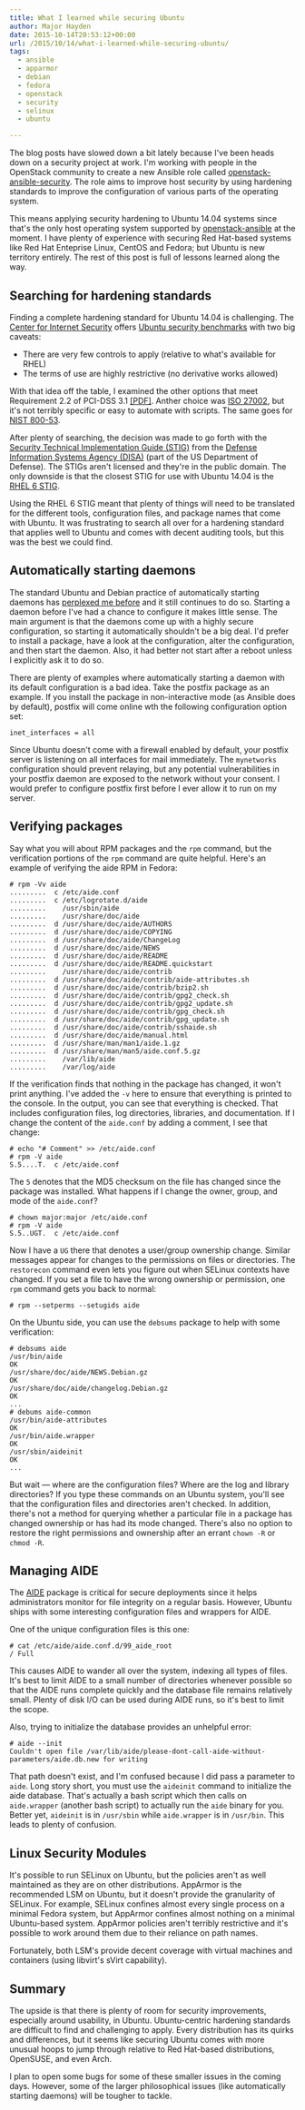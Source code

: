 ```yaml
---
title: What I learned while securing Ubuntu
author: Major Hayden
date: 2015-10-14T20:53:12+00:00
url: /2015/10/14/what-i-learned-while-securing-ubuntu/
tags:
  - ansible
  - apparmor
  - debian
  - fedora
  - openstack
  - security
  - selinux
  - ubuntu

---
```

The blog posts have slowed down a bit lately because I've been heads down on a security project at work. I'm working with people in the OpenStack community to create a new Ansible role called [openstack-ansible-security][1]. The role aims to improve host security by using hardening standards to improve the configuration of various parts of the operating system.

This means applying security hardening to Ubuntu 14.04 systems since that's the only host operating system supported by [openstack-ansible][2] at the moment. I have plenty of experience with securing Red Hat-based systems like Red Hat Enteprise Linux, CentOS and Fedora; but Ubuntu is new territory entirely. The rest of this post is full of lessons learned along the way.

## Searching for hardening standards

Finding a complete hardening standard for Ubuntu 14.04 is challenging. The [Center for Internet Security][3] offers [Ubuntu security benchmarks][4] with two big caveats:

* There are very few controls to apply (relative to what's available for RHEL)
* The terms of use are highly restrictive (no derivative works allowed)

With that idea off the table, I examined the other options that meet Requirement 2.2 of PCI-DSS 3.1 [[PDF]][5]. Anther choice was [ISO 27002][6], but it's not terribly specific or easy to automate with scripts. The same goes for [NIST 800-53][7].

After plenty of searching, the decision was made to go forth with the [Security Technical Implementation Guide (STIG)][8] from the [Defense Information Systems Agency (DISA)][9] (part of the US Department of Defense). The STIGs aren't licensed and they're in the public domain. The only downside is that the closest STIG for use with Ubuntu 14.04 is the [RHEL 6 STIG][10].

Using the RHEL 6 STIG meant that plenty of things will need to be translated for the different tools, configuration files, and package names that come with Ubuntu. It was frustrating to search all over for a hardening standard that applies well to Ubuntu and comes with decent auditing tools, but this was the best we could find.

## Automatically starting daemons

The standard Ubuntu and Debian practice of automatically starting daemons has [perplexed me before][11] and it still continues to do so. Starting a daemon before I've had a chance to configure it makes little sense. The main argument is that the daemons come up with a highly secure configuration, so starting it automatically shouldn't be a big deal. I'd prefer to install a package, have a look at the configuration, alter the configuration, and then start the daemon. Also, it had better not start after a reboot unless I explicitly ask it to do so.

There are plenty of examples where automatically starting a daemon with its default configuration is a bad idea. Take the postfix package as an example. If you install the package in non-interactive mode (as Ansible does by default), postfix will come online wth the following configuration option set:

```
inet_interfaces = all
```

Since Ubuntu doesn't come with a firewall enabled by default, your postfix server is listening on all interfaces for mail immediately. The `mynetworks` configuration should prevent relaying, but any potential vulnerabilities in your postfix daemon are exposed to the network without your consent. I would prefer to configure postfix first before I ever allow it to run on my server.

## Verifying packages

Say what you will about RPM packages and the `rpm` command, but the verification portions of the `rpm` command are quite helpful. Here's an example of verifying the aide RPM in Fedora:

```
# rpm -Vv aide
.........  c /etc/aide.conf
.........  c /etc/logrotate.d/aide
.........    /usr/sbin/aide
.........    /usr/share/doc/aide
.........  d /usr/share/doc/aide/AUTHORS
.........  d /usr/share/doc/aide/COPYING
.........  d /usr/share/doc/aide/ChangeLog
.........  d /usr/share/doc/aide/NEWS
.........  d /usr/share/doc/aide/README
.........  d /usr/share/doc/aide/README.quickstart
.........    /usr/share/doc/aide/contrib
.........  d /usr/share/doc/aide/contrib/aide-attributes.sh
.........  d /usr/share/doc/aide/contrib/bzip2.sh
.........  d /usr/share/doc/aide/contrib/gpg2_check.sh
.........  d /usr/share/doc/aide/contrib/gpg2_update.sh
.........  d /usr/share/doc/aide/contrib/gpg_check.sh
.........  d /usr/share/doc/aide/contrib/gpg_update.sh
.........  d /usr/share/doc/aide/contrib/sshaide.sh
.........  d /usr/share/doc/aide/manual.html
.........  d /usr/share/man/man1/aide.1.gz
.........  d /usr/share/man/man5/aide.conf.5.gz
.........    /var/lib/aide
.........    /var/log/aide
```

If the verification finds that nothing in the package has changed, it won't print anything. I've added the `-v` here to ensure that everything is printed to the console. In the output, you can see that everything is checked. That includes configuration files, log directories, libraries, and documentation. If I change the content of the `aide.conf` by adding a comment, I see that change:

```
# echo "# Comment" >> /etc/aide.conf
# rpm -V aide
S.5....T.  c /etc/aide.conf
```

The `5` denotes that the MD5 checksum on the file has changed since the package was installed. What happens if I change the owner, group, and mode of the `aide.conf`?

```
# chown major:major /etc/aide.conf
# rpm -V aide
S.5..UGT.  c /etc/aide.conf
```

Now I have a `UG` there that denotes a user/group ownership change. Similar messages appear for changes to the permissions on files or directories. The `restorecon` command even lets you figure out when SELinux contexts have changed. If you set a file to have the wrong ownership or permission, one `rpm` command gets you back to normal:

```
# rpm --setperms --setugids aide
```

On the Ubuntu side, you can use the `debsums` package to help with some verification:

```
# debsums aide
/usr/bin/aide                                                                 OK
/usr/share/doc/aide/NEWS.Debian.gz                                            OK
/usr/share/doc/aide/changelog.Debian.gz                                       OK
...
# debums aide-common
/usr/bin/aide-attributes                                                      OK
/usr/bin/aide.wrapper                                                         OK
/usr/sbin/aideinit                                                            OK
...
```

But wait &#8212; where are the configuration files? Where are the log and library directories? If you type these commands on an Ubuntu system, you'll see that the configuration files and directories aren't checked. In addition, there's not a method for querying whether a particular file in a package has changed ownership or has had its mode changed. There's also no option to restore the right permissions and ownership after an errant `chown -R` or `chmod -R`.

## Managing AIDE

The [AIDE][12] package is critical for secure deployments since it helps administrators monitor for file integrity on a regular basis. However, Ubuntu ships with some interesting configuration files and wrappers for AIDE.

One of the unique configuration files is this one:

```
# cat /etc/aide/aide.conf.d/99_aide_root
/ Full
```

This causes AIDE to wander all over the system, indexing all types of files. It's best to limit AIDE to a small number of directories whenever possible so that the AIDE runs complete quickly and the database file remains relatively small. Plenty of disk I/O can be used during AIDE runs, so it's best to limit the scope.

Also, trying to initialize the database provides an unhelpful error:

```
# aide --init
Couldn't open file /var/lib/aide/please-dont-call-aide-without-parameters/aide.db.new for writing
```

That path doesn't exist, and I'm confused because I did pass a parameter to `aide`. Long story short, you must use the `aideinit` command to initialize the aide database. That's actually a bash script which then calls on `aide.wrapper` (another bash script) to actually run the `aide` binary for you. Better yet, `aideinit` is in `/usr/sbin` while `aide.wrapper` is in `/usr/bin`. This leads to plenty of confusion.

## Linux Security Modules

It's possible to run SELinux on Ubuntu, but the policies aren't as well maintained as they are on other distributions. AppArmor is the recommended LSM on Ubuntu, but it doesn't provide the granularity of SELinux. For example, SELinux confines almost every single process on a minimal Fedora system, but AppArmor confines almost nothing on a minimal Ubuntu-based system. AppArmor policies aren't terribly restrictive and it's possible to work around them due to their reliance on path names.

Fortunately, both LSM's provide decent coverage with virtual machines and containers (using libvirt's sVirt capability).

## Summary

The upside is that there is plenty of room for security improvements, especially around usability, in Ubuntu. Ubuntu-centric hardening standards are difficult to find and challenging to apply. Every distribution has its quirks and differences, but it seems like securing Ubuntu comes with more unusual hoops to jump through relative to Red Hat-based distributions, OpenSUSE, and even Arch.

I plan to open some bugs for some of these smaller issues in the coming days. However, some of the larger philosophical issues (like automatically starting daemons) will be tougher to tackle.

 [1]: http://specs.openstack.org/openstack/openstack-ansible-specs/specs/mitaka/security-hardening.html
 [2]: https://github.com/openstack/openstack-ansible
 [3]: http://www.cisecurity.org/
 [4]: https://benchmarks.cisecurity.org/downloads/browse/?category=benchmarks.os.linux.ubuntu
 [5]: https://www.pcisecuritystandards.org/documents/PCI_DSS_v3-1.pdf
 [6]: https://en.wikipedia.org/wiki/ISO/IEC_27002
 [7]: https://en.wikipedia.org/wiki/NIST_Special_Publication_800-53
 [8]: https://public.cyber.mil/stigs/
 [9]: http://www.disa.mil/
 [10]: https://www.stigviewer.com/stig/red_hat_enterprise_linux_6/
 [11]: /2014/06/26/install-debian-packages-without-starting-daemons/
 [12]: http://aide.sourceforge.net/
